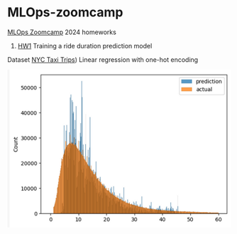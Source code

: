 # MLOps-zoomcamp
[MLOps Zoomcamp](https://github.com/DataTalksClub/mlops-zoomcamp/) 2024 homeworks 

1. [HW1](/01-intro/homework.md) Training a ride duration prediction model 

Dataset [NYC Taxi Trips](https://www1.nyc.gov/site/tlc/about/tlc-trip-record-data.page))
Linear regression with one-hot encoding

![Actual vs Prediction](/01-intro/Screenshot_2024-05-14_16-59-10.png)

